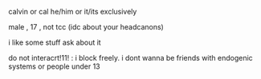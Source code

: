 calvin or cal  he/him or it/its exclusively

male , 17 , not tcc (idc about your headcanons)

i like some stuff ask about it

do not interacrt!11! : i block freely. i dont wanna be friends with endogenic systems or people under 13
